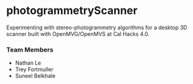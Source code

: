 # photogrammetryScanner

Experimenting with stereo-photogrammetry algorithms for a desktop 3D scanner built with OpenMVG/OpenMVS at Cal Hacks 4.0.

### Team Members

* Nathan Le
* Trey Fortmuller
* Suneel Belkhale
